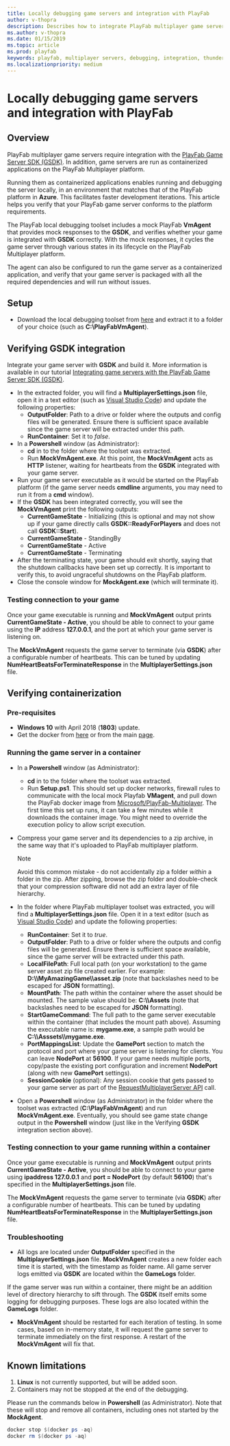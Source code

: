 ```yaml
---
title: Locally debugging game servers and integration with PlayFab
author: v-thopra
description: Describes how to integrate PlayFab multiplayer game servers with the PlayFab Game Server SDK (GSDK) and verify and debug the integration.  
ms.author: v-thopra
ms.date: 01/15/2019
ms.topic: article
ms.prod: playfab
keywords: playfab, multiplayer servers, debugging, integration, thunderhead, playfab game server sdk
ms.localizationpriority: medium
---
```


# Locally debugging game servers and integration with PlayFab

## Overview

PlayFab multiplayer game servers require integration with the [PlayFab Game Server SDK (GSDK)](integrating-game-servers-with-gsdk.md). In addition, game servers are run as containerized applications on the PlayFab Multiplayer platform.

Running them as containerized applications enables running and debugging the server locally, in an environment that matches that of the PlayFab platform in **Azure**. This facilitates faster development iterations. This article helps you verify that your PlayFab game server conforms to the platform requirements.  

The PlayFab local debugging toolset includes a mock PlayFab **VmAgent** that provides mock responses to the **GSDK**, and verifies whether your game is integrated with **GSDK** correctly. With the mock responses, it cycles the game server through various states in its lifecycle on the PlayFab Multiplayer platform.

The agent can also be configured to run the game server as a containerized application, and verify that your game server is packaged with all the required dependencies and will run without issues.

## Setup

- Download the local debugging toolset from [here](https://github.com/PlayFab/LocalMultiplayerAgent/releases) and extract it to a folder of your choice (such as **C:\PlayFabVmAgent**).  

## Verifying GSDK integration

Integrate your game server with **GSDK** and build it. More information is available in our tutorial [Integrating game servers with the PlayFab Game Server SDK (GSDK)](integrating-game-servers-with-gsdk.md).  

- In the extracted folder, you will find a **MultiplayerSettings.json** file, open it in a text editor (such as [Visual Studio Code](https://code.visualstudio.com/download)) and update the following properties:  
  - **OutputFolder**: Path to a drive or folder where the outputs and config files will be generated. Ensure there is sufficient space available since the game server will be extracted under this path.
  - **RunContainer**: Set it to *false*.
- In a **Powershell** window (as Administrator):  
  - **cd** in to the folder where the toolset was extracted.
  - Run **MockVmAgent.exe**. At this point, the **MockVmAgent** acts as **HTTP** listener, waiting for heartbeats from the **GSDK** integrated with your game server.
- Run your game server executable as it would be started on the PlayFab platform (if the game server needs **cmdline** arguments, you may need to run it from a **cmd** window).
- If the **GSDK** has been integrated correctly, you will see the **MockVmAgent** print the following outputs:  
  - **CurrentGameState** - Initializing (this is optional and may not show up if your game directly calls **GSDK::ReadyForPlayers** and does not call **GSDK::Start**).
  - **CurrentGameState** - StandingBy  
  - **CurrentGameState** - Active
  - **CurrentGameState** - Terminating
- After the terminating state, your game should exit shortly, saying that the shutdown callbacks have been set up correctly. It is important to verify this, to avoid ungraceful shutdowns on the PlayFab platform.
- Close the console window for **MockAgent.exe** (which will terminate it).

### Testing connection to your game

Once your game executable is running and **MockVmAgent** output prints **CurrentGameState - Active**, you should be able to connect to your game using the **IP** address **127.0.0.1**, and the port at which your game server is listening on.

The **MockVmAgent** requests the game server to terminate (via **GSDK**) after a configurable number of heartbeats. This can be tuned by updating **NumHeartBeatsForTerminateResponse** in the **MultiplayerSettings.json** file.

## Verifying containerization

### Pre-requisites

- **Windows 10** with April 2018 (**1803**) update.  
- Get the docker from [here](https://download.docker.com/win/stable/Docker%20for%20Windows%20Installer.exe) or from the main [page](https://www.docker.com/products/docker-desktop).

### Running the game server in a container

- In a **Powershell** window (as Administrator):  
  - **cd** in to the folder where the toolset was extracted.  
  - Run **Setup.ps1**. This should set up docker networks, firewall rules to communicate with the local mock Playfab **VMagent**, and pull down the PlayFab docker image from [Microsoft/PlayFab-Multiplayer](https://hub.docker.com/r/microsoft/playfab-multiplayer/). The first time this set up runs, it can take a few minutes while it downloads the container image. You might need to override the execution policy to allow script execution.

- Compress your game server and its dependencies to a zip archive, in the same way that it's uploaded to PlayFab multiplayer platform.

  > [!NOTE]
  > Avoid this common mistake - do not accidentally zip a folder *within* a folder in the zip. After zipping, browse the zip folder and double-check that your compression software did not add an extra layer of file hierarchy.

- In the folder where PlayFab multiplayer toolset was extracted, you will find a **MultiplayerSettings.json** file.  Open it in a text editor (such as [Visual Studio Code](https://code.visualstudio.com/download)) and update the following properties:
  - **RunContainer**: Set it to *true*.
  - **OutputFolder**: Path to a drive or folder where the outputs and config files will be generated. Ensure there is sufficient space available, since the game server will be extracted under this path.
  - **LocalFilePath**: Full local path (on your workstation) to the game server asset zip file created earlier.  For example: **D:\\\\MyAmazingGame\\\\asset.zip** (note that backslashes need to be escaped for **JSON** formatting).
  - **MountPath**: The path within the container where the asset should be mounted. The sample value should be:  **C:\\\\Assets** (note that backslashes need to be escaped for **JSON** formatting).
  - **StartGameCommand**: The full path to the game server executable within the container (that includes the mount path above). Assuming the executable name is:  **mygame.exe**, a sample path would be **C:\\\\Asssets\\\\mygame.exe**.
  - **PortMappingsList**: Update the **GamePort** section to match the protocol and port where your game server is listening for clients. You can leave **NodePort** at **56100**. If your game needs multiple ports, copy/paste the existing port configuration and increment **NodePort** (along with new **GamePort** settings).
  - **SessionCookie** (optional): Any session cookie that gets passed to your game server as part of the [RequestMultiplayerServer API](xref:titleid.playfabapi.com.multiplayer.multiplayerserver.requestmultiplayerserver) call.

- Open a **Powershell** window (as Administrator) in the folder where the toolset was extracted (**C:\PlayFabVmAgent**) and run **MockVmAgent.exe**. Eventually, you should see game state change output in the **Powershell** window (just like in the Verifying **GSDK** integration section above).

### Testing connection to your game running within a container

Once your game executable is running and **MockVmAgent** output prints **CurrentGameState - Active**, you should be able to connect to your game using **ipaddress 127.0.0.1** and **port = NodePort** (by default **56100**) that's specified in the **MultiplayerSettings.json** file.

The **MockVmAgent** requests the game server to terminate (via **GSDK**) after a configurable number of heartbeats. This can be tuned by updating **NumHeartBeatsForTerminateResponse** in the **MultiplayerSettings.json** file.

### Troubleshooting

- All logs are located under **OutputFolder** specified in the **MultiplayerSettings.json** file. **MockVmAgent** creates a new folder each time it is started, with the timestamp as folder name. All game server logs emitted via **GSDK** are located within the **GameLogs** folder.

If the game server was run within a container, there might be an addition level of directory hierarchy to sift through. The **GSDK** itself emits some logging for debugging purposes. These logs are also located within the **GameLogs** folder.
  
- **MockVmAgent** should be restarted for each iteration of testing. In some cases, based on in-memory state, it will request the game server to terminate immediately on the first response. A restart of the **MockVmAgent** will fix that.

## Known limitations

1. **Linux** is not currently supported, but will be added soon.
2. Containers may not be stopped at the end of the debugging.

Please run the commands below in **Powershell** (as Administrator). Note that these will stop and remove all containers, including ones not started by the **MockAgent**.

```powershell
docker stop $(docker ps -aq)
docker rm $(docker ps -aq)  
```
